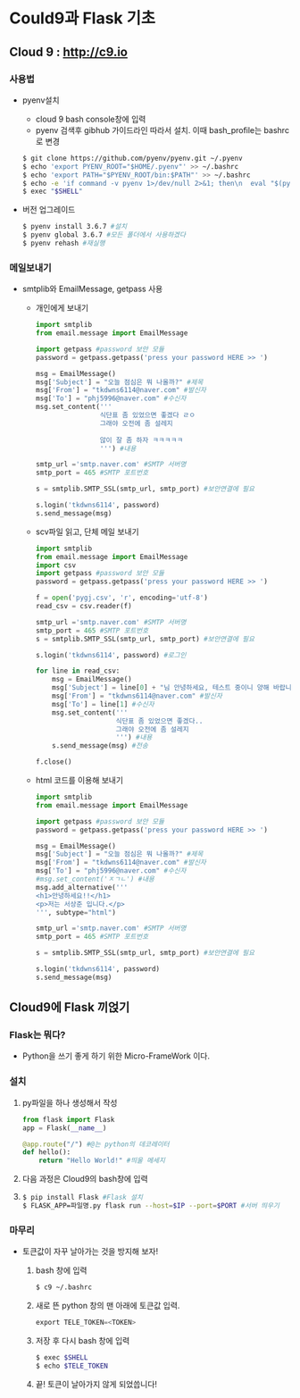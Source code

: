 # Could9과 Flask 기초

## Cloud 9 : http://c9.io

### 사용법

- pyenv설치

  - cloud 9 bash console창에 입력
  - pyenv 검색후 gibhub 가이드라인 따라서 설치. 이때 bash_profile는 bashrc로 변경

  ```bash
  $ git clone https://github.com/pyenv/pyenv.git ~/.pyenv
  $ echo 'export PYENV_ROOT="$HOME/.pyenv"' >> ~/.bashrc
  $ echo 'export PATH="$PYENV_ROOT/bin:$PATH"' >> ~/.bashrc
  $ echo -e 'if command -v pyenv 1>/dev/null 2>&1; then\n  eval "$(pyenv init -)"\nfi' >> ~/.bashrc
  $ exec "$SHELL"
  ```

- 버전 업그레이드

  ```bash
  $ pyenv install 3.6.7 #설치
  $ pyenv global 3.6.7 #모든 폴더에서 사용하겠다
  $ pyenv rehash #재실행
  ```

### 메일보내기

- smtplib와 EmailMessage, getpass 사용

  - 개인에게 보내기

    ```python
    import smtplib
    from email.message import EmailMessage
    
    import getpass #password 보안 모듈
    password = getpass.getpass('press your password HERE >> ')
    
    msg = EmailMessage()
    msg['Subject'] = "오늘 점심은 뭐 나올까?" #제목
    msg['From'] = "tkdwns6114@naver.com" #발신자
    msg['To'] = "phj5996@naver.com" #수신자
    msg.set_content('''
                    식단표 좀 있었으면 좋겠다 ㄹㅇ
                    그래야 오전에 좀 설레지
                    
                    않이 잘 좀 하자 ㅋㅋㅋㅋㅋ
                    ''') #내용
    
    smtp_url ='smtp.naver.com' #SMTP 서버명
    smtp_port = 465 #SMTP 포트번호
    
    s = smtplib.SMTP_SSL(smtp_url, smtp_port) #보안연결에 필요
    
    s.login('tkdwns6114', password)
    s.send_message(msg)
    ```

  - scv파일 읽고, 단체 메일 보내기

    ```python
    import smtplib
    from email.message import EmailMessage
    import csv
    import getpass #password 보안 모듈
    password = getpass.getpass('press your password HERE >> ')
    
    f = open('pygj.csv', 'r', encoding='utf-8')
    read_csv = csv.reader(f)
    
    smtp_url ='smtp.naver.com' #SMTP 서버명
    smtp_port = 465 #SMTP 포트번호
    s = smtplib.SMTP_SSL(smtp_url, smtp_port) #보안연결에 필요
    
    s.login('tkdwns6114', password) #로그인
    
    for line in read_csv:
        msg = EmailMessage()
        msg['Subject'] = line[0] + "님 안녕하세요, 테스트 중이니 양해 바랍니다ㅠㅠ" #제목
        msg['From'] = "tkdwns6114@naver.com" #발신자
        msg['To'] = line[1] #수신자
        msg.set_content('''
                        식단표 좀 있었으면 좋겠다..
                        그래야 오전에 좀 설레지
                        ''') #내용
        s.send_message(msg) #전송
    
    f.close()
    ```

  - html 코드를 이용해 보내기

    ```python
    import smtplib
    from email.message import EmailMessage
    
    import getpass #password 보안 모듈
    password = getpass.getpass('press your password HERE >> ')
    
    msg = EmailMessage()
    msg['Subject'] = "오늘 점심은 뭐 나올까?" #제목
    msg['From'] = "tkdwns6114@naver.com" #발신자
    msg['To'] = "phj5996@naver.com" #수신자
    #msg.set_content('ㅈㄱㄴ') #내용
    msg.add_alternative('''
    <h1>안녕하세요!!</h1>
    <p>저는 서상준 입니다.</p>
    ''', subtype="html")
    
    smtp_url ='smtp.naver.com' #SMTP 서버명
    smtp_port = 465 #SMTP 포트번호
    
    s = smtplib.SMTP_SSL(smtp_url, smtp_port) #보안연결에 필요
    
    s.login('tkdwns6114', password)
    s.send_message(msg)
    ```



## Cloud9에 Flask 끼얹기

### Flask는 뭐다?

- Python을 쓰기 좋게 하기 위한 Micro-FrameWork 이다.

### 설치

1. py파일을 하나 생성해서 작성

   ```python
   from flask import Flask
   app = Flask(__name__)
   
   @app.route("/") #@는 python의 데코레이터
   def hello():
       return "Hello World!" #띄울 메세지
   ```

2. 다음 과정은 Cloud9의 bash창에 입력

3. ```bash
   $ pip install Flask #Flask 설치
   $ FLASK_APP=파일명.py flask run --host=$IP --port=$PORT #서버 띄우기
   ```



### 마무리

- 토큰값이 자꾸 날아가는 것을 방지해 보자!

  1. bash 창에 입력

     ```bash
     $ c9 ~/.bashrc
     ```

  2. 새로 뜬 python 창의 맨 아래에 토큰값 입력.

     ```python
     export TELE_TOKEN=<TOKEN>
     ```

  3. 저장 후 다시 bash 창에 입력

     ```bash
     $ exec $SHELL
     $ echo $TELE_TOKEN
     ```

  4. 끝! 토큰이 날아가지 않게 되었씁니다!
